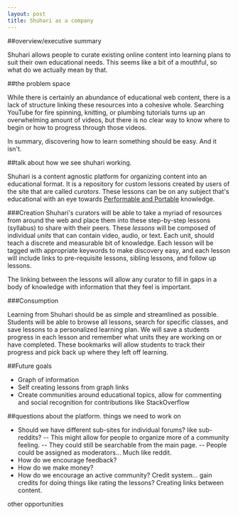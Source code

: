 ```yaml
---
layout: post
title: Shuhari as a company
---
```


##overview/executive summary

Shuhari allows people to curate existing online content into learning plans to suit their own educational needs. This seems like a bit of a mouthful, so what do we actually mean by that. 


##the problem space

While there is certainly an abundance of educational web content, there is a lack of structure linking these resources into a cohesive whole. Searching YouTube for fire spinning, knitting, or plumbing tutorials turns up an overwhelming amount of videos, but there is no clear way to know where to begin or how to progress through those videos. 

In summary, discovering how to learn something should be easy.  And it isn't.


##talk about how we see shuhari working.

Shuhari is a content agnostic platform for organizing content into an educational format. It is a repository for custom lessons created by users of the site that are called *curators*. These lessons can be on any subject that's educational with an eye towards [Performable and Portable](http://learncapital.com/education-vs-information/) knowledge.

###Creation
Shuhari's curators will be able to take a myriad of resources from around the web and place them into these step-by-step lessons (syllabus) to share with their peers. These *lessons* will be composed of individual *units* that can contain video, audio, or text. Each unit, should teach a discrete and measurable bit of knowledge. Each lesson will be tagged with appropriate keywords to make discovery easy, and each lesson will include links to pre-requisite lessons, sibling lessons, and follow up lessons. 

The linking between the lessons will allow any curator to fill in gaps in a body of knowledge with information that they feel is important.

###Consumption

Learning from Shuhari should be as simple and streamlined as possible.  Students will be able to browse all lessons, search for specific classes, and save lessons to a personalized learning plan. We will save a students progress in each lesson and remember what units they are working on or have completed. These bookmarks will allow students to track their progress and pick back up where they left off learning.


##Future goals

- Graph of information
- Self creating lessons from graph links
- Create communities around educational topics, allow for commenting and social recognition for contributions like StackOverflow


##questions about the platform. things we need to work on

- Should we have different sub-sites for individual forums? like sub-reddits?
-- This might allow for people to organize more of a community feeling.
-- They could still be searchable from the main page.
-- People could be assigned as moderators... Much like reddit.
- How do we encourage feedback?
- How do we make money?
- How do we encourage an active community?  Credit system... gain credits for doing things like rating the lessons? Creating links between content.

other opportunities
